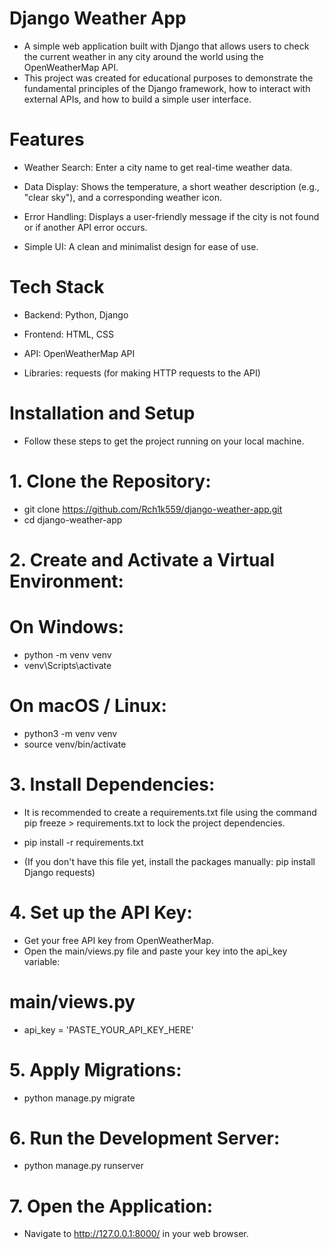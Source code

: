 # Django Weather App

- A simple web application built with Django that allows users to check the current weather in any city around the world using the OpenWeatherMap API.
- This project was created for educational purposes to demonstrate the fundamental principles of the Django framework, how to interact with external APIs, and how to build a simple user interface.

# Features

- Weather Search: Enter a city name to get real-time weather data.

- Data Display: Shows the temperature, a short weather description (e.g., "clear sky"), and a corresponding weather icon.

- Error Handling: Displays a user-friendly message if the city is not found or if another API error occurs.

- Simple UI: A clean and minimalist design for ease of use.

# Tech Stack

- Backend: Python, Django

- Frontend: HTML, CSS

- API: OpenWeatherMap API

- Libraries: requests (for making HTTP requests to the API)

# Installation and Setup

- Follow these steps to get the project running on your local machine.

# 1. Clone the Repository:
- git clone https://github.com/Rch1k559/django-weather-app.git
- cd django-weather-app

# 2. Create and Activate a Virtual Environment:

# On Windows:
- python -m venv venv
- venv\Scripts\activate

# On macOS / Linux:
- python3 -m venv venv
- source venv/bin/activate

# 3. Install Dependencies:

- It is recommended to create a requirements.txt file using the command pip freeze > requirements.txt to lock the project dependencies.
- pip install -r requirements.txt

- (If you don't have this file yet, install the packages manually: pip install Django requests)

# 4. Set up the API Key:
- Get your free API key from OpenWeatherMap.
- Open the main/views.py file and paste your key into the api_key variable:
# main/views.py

- api_key = 'PASTE_YOUR_API_KEY_HERE'

# 5. Apply Migrations:
- python manage.py migrate

# 6. Run the Development Server:
- python manage.py runserver

# 7. Open the Application:

- Navigate to http://127.0.0.1:8000/ in your web browser.
